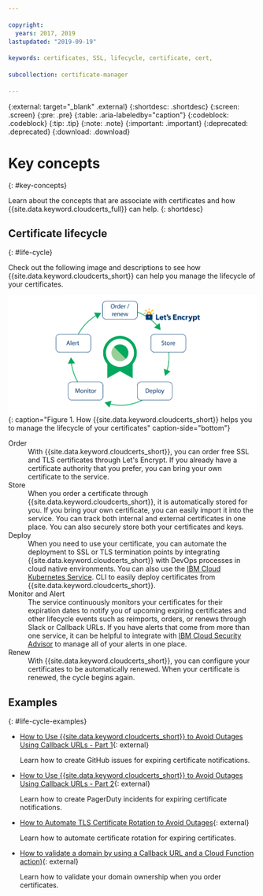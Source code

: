 ```yaml
---

copyright:
  years: 2017, 2019
lastupdated: "2019-09-19"

keywords: certificates, SSL, lifecycle, certificate, cert,

subcollection: certificate-manager

---
```


{:external: target="_blank" .external}
{:shortdesc: .shortdesc}
{:screen: .screen}
{:pre: .pre}
{:table: .aria-labeledby="caption"}
{:codeblock: .codeblock}
{:tip: .tip}
{:note: .note}
{:important: .important}
{:deprecated: .deprecated}
{:download: .download}

# Key concepts
{: #key-concepts}

Learn about the concepts that are associate with certificates and how {{site.data.keyword.cloudcerts_full}} can help.
{: shortdesc}


## Certificate lifecycle
{: #life-cycle}

Check out the following image and descriptions to see how {{site.data.keyword.cloudcerts_short}} can help you manage the lifecycle of your certificates.

![How {{site.data.keyword.cloudcerts_short}} helps you to manage the certificate lifecycle.](images/cert-lifecycle.png){: caption="Figure 1. How {{site.data.keyword.cloudcerts_short}} helps you to manage the lifecycle of your certificates" caption-side="bottom"}


<dl>
  <dt>Order</dt>
    <dd>With {{site.data.keyword.cloudcerts_short}}, you can order free SSL and TLS certificates through Let's Encrypt. If you already have a certificate authority that you prefer, you can bring your own certificate to the service.</dd>
  <dt>Store</dt>
    <dd>When you order a certificate through {{site.data.keyword.cloudcerts_short}}, it is automatically stored for you. If you bring your own certificate, you can easily import it into the service. You can track both internal and external certificates in one place. You can also securely store both your certificates and keys.</dd>
  <dt>Deploy</dt>
    <dd>When you need to use your certificate, you can automate the deployment to SSL or TLS termination points by integrating {{site.data.keyword.cloudcerts_short}} with  DevOps processes in cloud native environments. You can also use the <a href="/docs/services/containers?topic=containers-getting-started">IBM Cloud Kubernetes Service</a>. CLI to easily deploy certificates from {{site.data.keyword.cloudcerts_short}}.</dd>
  <dt>Monitor and Alert</dt>
    <dd>The service continuously monitors your certificates for their expiration dates to notify you of upcoming expiring certificates and other lifecycle events such as reimports, orders, or renews through Slack or Callback URLs. If you have alerts that come from more than one service, it can be helpful to integrate with <a href="/docs/services/security-advisor?topic=security-advisor-getting-started">IBM Cloud Security Advisor</a> to manage all of your alerts in one place.</dd>
  <dt>Renew</dt>
    <dd>With {{site.data.keyword.cloudcerts_short}}, you can configure your certificates to be automatically renewed. When your certificate is renewed, the cycle begins again.</dd>
</dl>

## Examples
{: #life-cycle-examples}

* [How to Use {{site.data.keyword.cloudcerts_short}} to Avoid Outages Using Callback URLs - Part 1](https://www.ibm.com/cloud/blog/use-certificate-manager-avoid-outages-using-callback-urls){: external}

   Learn how to create GitHub issues for expiring certificate notifications.

* [How to Use {{site.data.keyword.cloudcerts_short}} to Avoid Outages Using Callback URLs - Part 2](https://www.ibm.com/cloud/blog/how-to-use-certificate-manager-to-avoid-outages-using-callback-urls-part-2){: external}

   Learn how to create PagerDuty incidents for expiring certificate notifications.

* [How to Automate TLS Certificate Rotation to Avoid Outages](https://www.ibm.com/cloud/blog/how-to-automate-tls-certificate-rotation-to-avoid-outages){: external}

   Learn how to automate certificate rotation for expiring certificates.  

* [How to validate a domain by using a Callback URL and a Cloud Function action)](https://www.ibm.com/cloud/blog/use-ibm-cloud-certificate-manager-to-obtain-lets-encrypt-tls-certificates-for-your-public-domains){: external}

   Learn how to validate your domain ownership when you order certificates.
